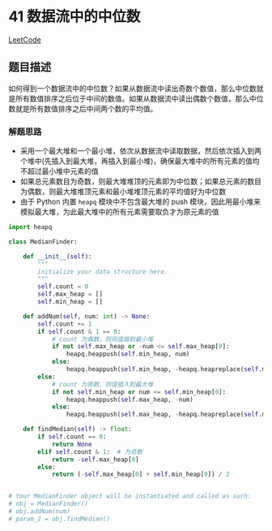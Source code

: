 # 41 数据流中的中位数

[LeetCode](https://leetcode-cn.com/problems/shu-ju-liu-zhong-de-zhong-wei-shu-lcof/)

## 题目描述

如何得到一个数据流中的中位数？如果从数据流中读出奇数个数值，那么中位数就是所有数值排序之后位于中间的数值。如果从数据流中读出偶数个数值，那么中位数就是所有数值排序之后中间两个数的平均值。

### 解题思路

- 采用一个最大堆和一个最小堆，依次从数据流中读取数据，然后依次插入到两个堆中(先插入到最大堆，再插入到最小堆)，确保最大堆中的所有元素的值均不超过最小堆中元素的值
- 如果总元素数目为奇数，则最大堆堆顶的元素即为中位数；如果总元素的数目为偶数，则最大堆堆顶元素和最小堆堆顶元素的平均值好为中位数
- 由于 Python 内置 `heapq` 模块中不包含最大堆的 push 模块，因此用最小堆来模拟最大堆，为此最大堆中的所有元素需要取负才为原元素的值

```python
import heapq

class MedianFinder:

    def __init__(self):
        """
        initialize your data structure here.
        """
        self.count = 0
        self.max_heap = []
        self.min_heap = []

    def addNum(self, num: int) -> None:
        self.count += 1
        if self.count & 1 == 0:
            # count 为偶数，则将值插到最小堆
            if not self.max_heap or -num <= self.max_heap[0]:
                heapq.heappush(self.min_heap, num)
            else:
                heapq.heappush(self.min_heap, -heapq.heapreplace(self.max_heap, -num))
        else:
            # count 为奇数，则值插入到最大堆
            if not self.min_heap or num <= self.min_heap[0]:
                heapq.heappush(self.max_heap, -num)
            else:
                heapq.heappush(self.max_heap, -heapq.heapreplace(self.min_heap, num))

    def findMedian(self) -> float:
        if self.count == 0:
            return None
        elif self.count & 1:  # 为奇数
            return -self.max_heap[0]
        else:
            return (-self.max_heap[0] + self.min_heap[0]) / 2


# Your MedianFinder object will be instantiated and called as such:
# obj = MedianFinder()
# obj.addNum(num)
# param_2 = obj.findMedian()
```
